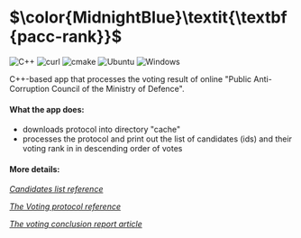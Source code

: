 # $\color{MidnightBlue}\textit{\textbf{pacc-rank}}$


![C++](https://img.shields.io/badge/C++-20-purple?logo=C++)
![curl](https://img.shields.io/badge/curl-7.58+-lightgray?logo=curl)
![cmake](https://img.shields.io/badge/cmake-3.30-brightgreen)
![Ubuntu](https://img.shields.io/badge/Ubuntu-18.04+-red?logo=Ubuntu)
![Windows](https://img.shields.io/badge/Windows-11-blue?logo=Windows)


C++-based app that processes the voting result of online 
"Public Anti-Corruption Council of the Ministry of Defence".

#### What the app does:
 - downloads protocol into directory "cache"
 - processes the protocol and print out the list of candidates (ids)
   and their voting rank in in descending order of votes

#### More details:

[*Candidates list reference*](https://rgk.vote.mod.gov.ua)

[*The Voting protocol reference*](https://rgk.vote.mod.gov.ua/protocol.txt)

[*The voting conclusion report article*](https://mod.gov.ua/en/news/who-will-make-up-the-new-public-anti-corruption-council-of-the-ministry-of-defence-voting-results-and-details)
